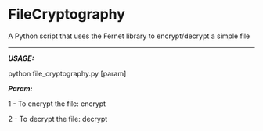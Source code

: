 # FileCryptography
A Python script that uses the Fernet library to encrypt/decrypt a simple file
<hr>
<em><strong> USAGE: </strong></em>

python file_cryptography.py [param]
<br>

<em><strong> Param: </strong></em> <br>

1 - To encrypt the file: encrypt <br>

2 - To decrypt the file: decrypt
